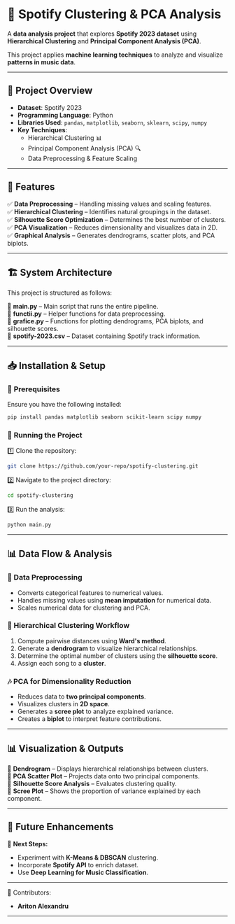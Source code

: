 # 🎵 Spotify Clustering & PCA Analysis

A **data analysis project** that explores **Spotify 2023 dataset** using **Hierarchical Clustering** and **Principal Component Analysis (PCA)**.

This project applies **machine learning techniques** to analyze and visualize **patterns in music data**.

---

## 📌 Project Overview

- **Dataset**: Spotify 2023  
- **Programming Language**: Python  
- **Libraries Used**: `pandas`, `matplotlib`, `seaborn`, `sklearn`, `scipy`, `numpy`  
- **Key Techniques**:  
  - Hierarchical Clustering 📊  
  - Principal Component Analysis (PCA) 🔍  
  - Data Preprocessing & Feature Scaling  

---

## 🚀 Features

✅ **Data Preprocessing** – Handling missing values and scaling features.  
✅ **Hierarchical Clustering** – Identifies natural groupings in the dataset.  
✅ **Silhouette Score Optimization** – Determines the best number of clusters.  
✅ **PCA Visualization** – Reduces dimensionality and visualizes data in 2D.  
✅ **Graphical Analysis** – Generates dendrograms, scatter plots, and PCA biplots.  

---

## 🏗️ System Architecture

This project is structured as follows:  

📂 **main.py** – Main script that runs the entire pipeline.  
📂 **functii.py** – Helper functions for data preprocessing.  
📂 **grafice.py** – Functions for plotting dendrograms, PCA biplots, and silhouette scores.  
📂 **spotify-2023.csv** – Dataset containing Spotify track information.  

---

## 📥 Installation & Setup

### 🔹 **Prerequisites**
Ensure you have the following installed:  

```sh
pip install pandas matplotlib seaborn scikit-learn scipy numpy
```

### 🔹 **Running the Project**
1️⃣ Clone the repository:  
```sh
git clone https://github.com/your-repo/spotify-clustering.git
```
2️⃣ Navigate to the project directory:  
```sh
cd spotify-clustering
```
3️⃣ Run the analysis:  
```sh
python main.py
```

---

## 📊 Data Flow & Analysis

### **📌 Data Preprocessing**
- Converts categorical features to numerical values.  
- Handles missing values using **mean imputation** for numerical data.  
- Scales numerical data for clustering and PCA.  

### **📍 Hierarchical Clustering Workflow**
1. Compute pairwise distances using **Ward's method**.  
2. Generate a **dendrogram** to visualize hierarchical relationships.  
3. Determine the optimal number of clusters using the **silhouette score**.  
4. Assign each song to a **cluster**.  

### **🎶 PCA for Dimensionality Reduction**
- Reduces data to **two principal components**.  
- Visualizes clusters in **2D space**.  
- Generates a **scree plot** to analyze explained variance.  
- Creates a **biplot** to interpret feature contributions.  

---

## 📊 Visualization & Outputs

📌 **Dendrogram** – Displays hierarchical relationships between clusters.  
📌 **PCA Scatter Plot** – Projects data onto two principal components.  
📌 **Silhouette Score Analysis** – Evaluates clustering quality.  
📌 **Scree Plot** – Shows the proportion of variance explained by each component.  

---

## 🎯 Future Enhancements

🔮 **Next Steps:**  
- Experiment with **K-Means & DBSCAN** clustering.  
- Incorporate **Spotify API** to enrich dataset.  
- Use **Deep Learning for Music Classification**.  

---
 
👥 Contributors:  
- **Ariton Alexandru**  

---
